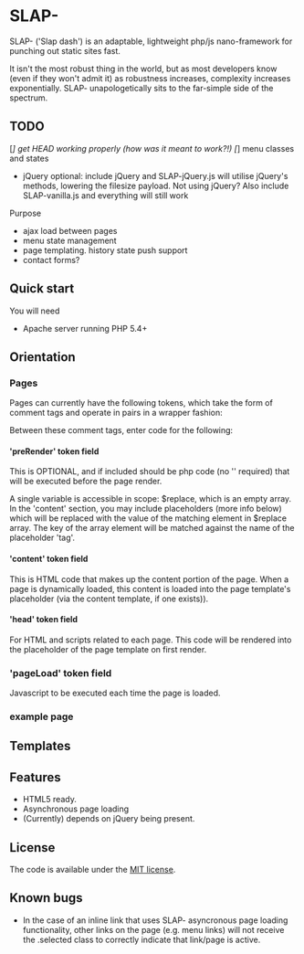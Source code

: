 # SLAP-

SLAP- ('Slap dash') is an adaptable, lightweight php/js nano-framework for punching out static sites fast.

It isn't the most robust thing in the world, but as most developers know (even if they won't admit it) as robustness increases, complexity increases exponentially.  SLAP- unapologetically sits to the far-simple side of the spectrum.

## TODO

[_] get HEAD working properly (how was it meant to work?!)
[_] menu classes and states

* jQuery optional: include jQuery and SLAP-jQuery.js will utilise jQuery's methods, lowering the filesize payload.  Not using jQuery?  Also include SLAP-vanilla.js and everything will still work

Purpose

* ajax load between pages
* menu state management
* page templating.  history state push support
* contact forms?


## Quick start

You will need

* Apache server running PHP 5.4+

## Orientation

### Pages

Pages can currently have the following tokens, which take the form of comment tags and operate in pairs in a wrapper fashion:

<!-- field:preRender --><!--end:preRender -->
<!-- field:head --><!--end:head --> 
<!-- field:content --><!--end:content -->

Between these comment tags, enter code for the following:

#### 'preRender' token field

This is OPTIONAL, and if included should be php code (no '<?php ?>' required) that will be executed before the page render.

A single variable is accessible in scope: $replace, which is an empty array.  In the 'content' section, you may include placeholders (more info below) which will be replaced with the value of the matching element in $replace array.  The key of the array element will be matched against the name of the placeholder 'tag'.

#### 'content' token field

This is HTML code that makes up the content portion of the page.  When a page is dynamically loaded, this content is loaded into the page template's <!-- CONTENT --> placeholder (via the content template, if one exists)).

#### 'head' token field

For HTML and scripts related to each page.  This code will be rendered into the <!-- HEAD --> placeholder of the page template on first render.

### 'pageLoad' token field

Javascript to be executed each time the page is loaded.

### example page



## Templates


## Features

* HTML5 ready.
* Asynchronous page loading
* (Currently) depends on jQuery being present.


## License

The code is available under the [MIT license](LICENSE.txt).


## Known bugs

* In the case of an inline link that uses SLAP- asyncronous page loading functionality, other links on the page (e.g. menu links) will not receive the .selected class to correctly indicate that link/page is active.